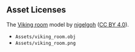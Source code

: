 ## Asset Licenses

 The [Viking room](https://sketchfab.com/3d-models/viking-room-a49f1b8e4f5c4ecf9e1fe7d81915ad38) model by [nigelgoh](https://sketchfab.com/nigelgoh) ([CC BY 4.0](https://web.archive.org/web/20200428202538/https://sketchfab.com/3d-models/viking-room-a49f1b8e4f5c4ecf9e1fe7d81915ad38)).

* `Assets/viking_room.obj`
* `Assets/viking_room.png`